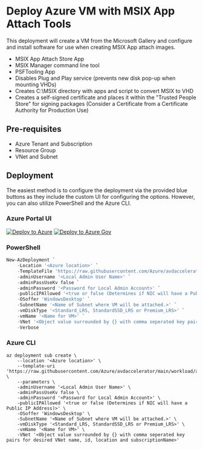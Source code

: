 # Deploy Azure VM with MSIX App Attach Tools
This deployment will create a VM from the Microsoft Gallery and configure and install software for use when creating MSIX App attach images.
- MSIX App Attach Store App
- MSIX Manager command line tool
- PSFTooling App
- Disables Plug and Play service (prevents new disk pop-up when mounting VHDs)
- Creates C:\MSIX directory with apps and script to convert MSIX to VHD
- Creates a self-signed certificate and places it within the "Trusted People Store" for signing packages
  (Consider a Certificate from a Certificate Authority for Production Use)

## Pre-requisites

- Azure Tenant and Subscription
- Resource Group
- VNet and Subnet

## Deployment

The easiest method is to configure the deployment via the provided blue buttons as they include the custom UI for configuring the options.  However, you can also utilize PowerShell and the Azure CLI.

### Azure Portal UI

[![Deploy to Azure](https://aka.ms/deploytoazurebutton)](https://portal.azure.com/#blade/Microsoft_Azure_CreateUIDef/CustomDeploymentBlade/uri/https%3A%2F%2Fraw.githubusercontent.com%2FAzure%2Favdaccelerator%2Fmain%2Fworkload%2Farm%2Fbrownfield%2FdeployAppAttachToolsVM.json/uiFormDefinitionUri/https%3A%2F%2Fraw.githubusercontent.com%2FAzure%2Favdaccelerator%2Fmain%2Fworkload%2Fportal-ui%2Fbrownfield%2FportalUiAppAttachToolsVM.json) [![Deploy to Azure Gov](https://aka.ms/deploytoazuregovbutton)](https://portal.azure.us/?feature.deployapiver=2022-12-01#blade/Microsoft_Azure_CreateUIDef/CustomDeploymentBlade/uri/https%3A%2F%2Fraw.githubusercontent.com%2FAzure%2Favdaccelerator%2Fmain%2Fworkload%2Farm%2Fbrownfield%2FdeployAppAttachToolsVM.json/uiFormDefinitionUri/https%3A%2F%2Fraw.githubusercontent.com%2FAzure%2Favdaccelerator%2Fmain%2Fworkload%2Fportal-ui%2Fbrownfield%2FportalUiAppAttachToolsVM.json)

### PowerShell

```powershell
New-AzDeployment `
    -Location '<Azure location>' `
    -TemplateFile 'https://raw.githubusercontent.com/Azure/avdaccelerator/main/workload/arm/brownfield/deployAppAttachToolsVM.json' `
    -adminUsername '<Local Admin User Name>' `
    -adminPassUseKv false `
    -adminPassword '<Password for Local Admin Account>' `
    -publicIPAllowed '<true or false (Determines if NIC will have a Public IP Address)>' `
    -OSoffer 'WindowsDesktop' `
    -SubnetName '<Name of Subnet where VM will be attached.>' `
    -vmDiskType '<Standard_LRS, StandardSSD_LRS or Premium_LRS>' `
    -vmName '<Name for VM>' `
    -VNet '<Object value surrounded by {} with comma seperated key pairs for desired VNet name, id, location and subscriptionName>' `
    -Verbose
```

### Azure CLI

```azurecli
az deployment sub create \
    --location '<Azure location>' \
    --template-uri 'https://raw.githubusercontent.com/Azure/avdaccelerator/main/workload/arm/brownfield/deployAppAttachToolsVM.json' \
    --parameters \
    -adminUsername '<Local Admin User Name>' \
    -adminPassUseKv false \
    -adminPassword '<Password for Local Admin Account>' \
    -publicIPAllowed '<true or false (Determines if NIC will have a Public IP Address)>' \
    -OSoffer 'WindowsDesktop' \
    -SubnetName '<Name of Subnet where VM will be attached.>' \
    -vmDiskType '<Standard_LRS, StandardSSD_LRS or Premium_LRS>' \
    -vmName '<Name for VM>' \
    -VNet '<Object value surrounded by {} with comma seperated key pairs for desired VNet name, id, location and subscriptionName>'
```